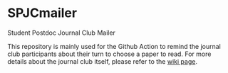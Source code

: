 # SPJCmailer
Student Postdoc Journal Club Mailer

This repository is mainly used for the Github Action to remind the journal club
participants about their turn to choose a paper to read. For more details about the
journal club itself, please refer to the [wiki page](https://github.com/anchal-physics/SPJC/wiki).